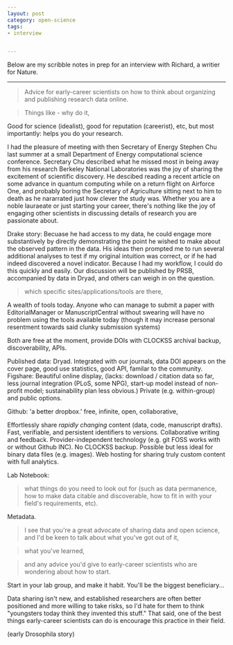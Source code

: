 ```yaml
---
layout: post
category: open-science
tags: 
- interview 


---
```



Below are my scribble notes in prep for an interview with Richard, a writier for Nature. 

----------

> Advice for early-career scientists on how to think about organizing and publishing research data online.
 
> Things like - why do it, 

Good for science (idealist), good for reputation (careerist), etc, but most importantly: helps you do your research. 

I had the pleasure of meeting with then Secretary of Energy Stephen Chu last summer at a small Department of Energy computational science conference.  Secretary Chu described what he missed most in being away from his research Berkeley National Laboratories was the joy of sharing the excitement of scientific discovery.  He descibed reading a recent article on some advance in quantum computing while on a return flight on Airforce One, and probably boring the Secretary of Agriculture sitting next to him to death as he nararrated just how clever the study was.  Whether you are a noble lauraeate or just starting your career, there's nothing like the joy of engaging other scientists in discussing details of research you are passionate about.  


Drake story: Becuase he had access to my data, he could engage more substantively by directly demonstrating the point he wished to make about the observed pattern in the data.  His ideas then prompted me to run several additional analyses to test if my original intuition was correct, or if he had indeed discovered a novel indicator.  Because I had my workflow, I could do this quickly and easily.  Our discussion will be published by PRSB, accompanied by data in Dryad, and others can weigh in on the question.  



> which specific sites/applications/tools are there, 

A wealth of tools today.  Anyone who can manage to submit a paper with EditorialManager or ManuscriptCentral without swearing will have no problem using the tools available today (though it may increase personal resentment towards said clunky submission systems)

Both are free at the moment, provide DOIs with CLOCKSS archival backup, discoverability, APIs.  

Published data: Dryad. Integrated with our journals, data DOI appears on the cover page, good use statistics, good API, familar to the community.      
Figshare: Beautiful online display, (lacks: download / citation data so far, less journal integration (PLoS, some NPG), start-up model instead of non-profit model; sustainability plan less obvious.)  Private (e.g. within-group) and public options.
 
Github: 'a better dropbox.'   free, infinite, open, collaborative, 

Effortlessly share _rapidly changing_ content (data, code, manuscript drafts).  Fast, verifiable, and persistent identifiers to versions. Collaborative writing and feedback. Provider-independent technology (e.g. git FOSS works with or without Github INC).  No CLOCKSS backup.  Possible but less ideal for binary data files (e.g. images). Web hosting for sharing truly custom content with full analytics.  

Lab Notebook: 
 
> what things do you need to look out for (such as data permanence, how to make data citable and discoverable, how to fit in with your field's requirements, etc).

Metadata.  

>  I see that you're a great advocate of sharing data and open science, and I'd be keen to talk about what you've got out of it, 


>  what you've learned, 
  
>  and any advice you'd give to early-career scientists who are wondering about how to start.

Start in your lab group, and make it habit.  You'll be the biggest beneficiary... 

Data sharing isn't new, and established researchers are often better positioned and more willing to take risks, so I'd hate for them to think "youngsters today think they invented this stuff."  That said, one of the best things early-career scientists can do is encourage this practice in their field.  

(early Drosophila story)


